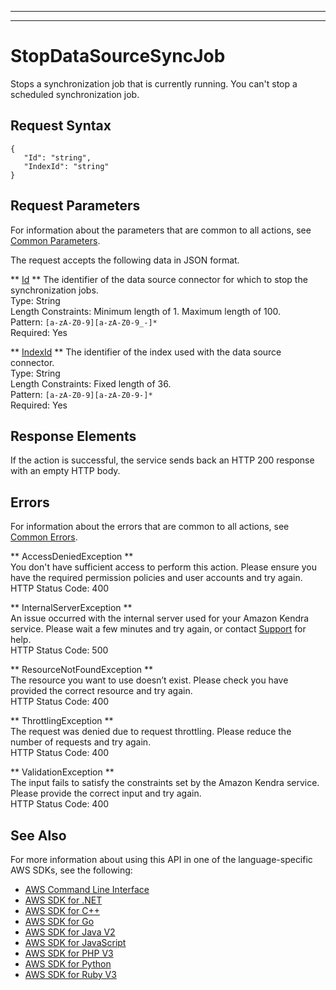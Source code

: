 --------

--------

# StopDataSourceSyncJob<a name="API_StopDataSourceSyncJob"></a>

Stops a synchronization job that is currently running\. You can't stop a scheduled synchronization job\.

## Request Syntax<a name="API_StopDataSourceSyncJob_RequestSyntax"></a>

```
{
   "Id": "string",
   "IndexId": "string"
}
```

## Request Parameters<a name="API_StopDataSourceSyncJob_RequestParameters"></a>

For information about the parameters that are common to all actions, see [Common Parameters](CommonParameters.md)\.

The request accepts the following data in JSON format\.

 ** [Id](#API_StopDataSourceSyncJob_RequestSyntax) **   <a name="Kendra-StopDataSourceSyncJob-request-Id"></a>
The identifier of the data source connector for which to stop the synchronization jobs\.  
Type: String  
Length Constraints: Minimum length of 1\. Maximum length of 100\.  
Pattern: `[a-zA-Z0-9][a-zA-Z0-9_-]*`   
Required: Yes

 ** [IndexId](#API_StopDataSourceSyncJob_RequestSyntax) **   <a name="Kendra-StopDataSourceSyncJob-request-IndexId"></a>
The identifier of the index used with the data source connector\.  
Type: String  
Length Constraints: Fixed length of 36\.  
Pattern: `[a-zA-Z0-9][a-zA-Z0-9-]*`   
Required: Yes

## Response Elements<a name="API_StopDataSourceSyncJob_ResponseElements"></a>

If the action is successful, the service sends back an HTTP 200 response with an empty HTTP body\.

## Errors<a name="API_StopDataSourceSyncJob_Errors"></a>

For information about the errors that are common to all actions, see [Common Errors](CommonErrors.md)\.

 ** AccessDeniedException **   
You don't have sufficient access to perform this action\. Please ensure you have the required permission policies and user accounts and try again\.  
HTTP Status Code: 400

 ** InternalServerException **   
An issue occurred with the internal server used for your Amazon Kendra service\. Please wait a few minutes and try again, or contact [Support](http://aws.amazon.com/contact-us/) for help\.  
HTTP Status Code: 500

 ** ResourceNotFoundException **   
The resource you want to use doesn’t exist\. Please check you have provided the correct resource and try again\.  
HTTP Status Code: 400

 ** ThrottlingException **   
The request was denied due to request throttling\. Please reduce the number of requests and try again\.  
HTTP Status Code: 400

 ** ValidationException **   
The input fails to satisfy the constraints set by the Amazon Kendra service\. Please provide the correct input and try again\.  
HTTP Status Code: 400

## See Also<a name="API_StopDataSourceSyncJob_SeeAlso"></a>

For more information about using this API in one of the language\-specific AWS SDKs, see the following:
+  [AWS Command Line Interface](https://docs.aws.amazon.com/goto/aws-cli/kendra-2019-02-03/StopDataSourceSyncJob) 
+  [AWS SDK for \.NET](https://docs.aws.amazon.com/goto/DotNetSDKV3/kendra-2019-02-03/StopDataSourceSyncJob) 
+  [AWS SDK for C\+\+](https://docs.aws.amazon.com/goto/SdkForCpp/kendra-2019-02-03/StopDataSourceSyncJob) 
+  [AWS SDK for Go](https://docs.aws.amazon.com/goto/SdkForGoV1/kendra-2019-02-03/StopDataSourceSyncJob) 
+  [AWS SDK for Java V2](https://docs.aws.amazon.com/goto/SdkForJavaV2/kendra-2019-02-03/StopDataSourceSyncJob) 
+  [AWS SDK for JavaScript](https://docs.aws.amazon.com/goto/AWSJavaScriptSDK/kendra-2019-02-03/StopDataSourceSyncJob) 
+  [AWS SDK for PHP V3](https://docs.aws.amazon.com/goto/SdkForPHPV3/kendra-2019-02-03/StopDataSourceSyncJob) 
+  [AWS SDK for Python](https://docs.aws.amazon.com/goto/boto3/kendra-2019-02-03/StopDataSourceSyncJob) 
+  [AWS SDK for Ruby V3](https://docs.aws.amazon.com/goto/SdkForRubyV3/kendra-2019-02-03/StopDataSourceSyncJob) 